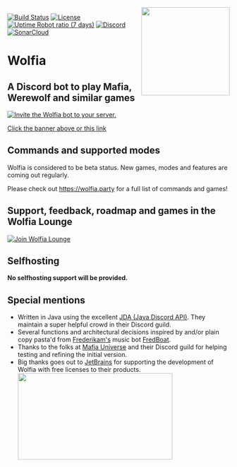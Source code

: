 <img align="right" src="https://i.imgur.com/7Ie8tB3.png" height="200" width="200">

[![Build Status](https://img.shields.io/travis/wolfiabot/wolfia/master.svg?style=flat-square)](https://travis-ci.org/wolfiabot/wolfia)
[![License](https://img.shields.io/github/license/wolfiabot/wolfia.svg?style=flat-square)]()
[![Uptime Robot ratio (7 days)](https://img.shields.io/uptimerobot/ratio/7/m779169786-261e58b3e3675e8e3e5fdac8.svg?style=flat-square)]()
[![Discord](https://img.shields.io/discord/315944983754571796.svg?style=flat-square)](https://discord.gg/nvcfX3q)  
[![SonarCloud](https://sonarcloud.io/images/project_badges/sonarcloud-black.svg)](https://sonarcloud.io/dashboard?id=space.npstr.wolfia%3Awolfia)

# Wolfia

## A Discord bot to play Mafia, Werewolf and similar games

[![Invite the Wolfia bot to your server.](http://i.imgur.com/qEWSU6D.png)](https://discordapp.com/oauth2/authorize?&client_id=306583221565521921&scope=bot)

[Click the banner above or this link](https://discordapp.com/oauth2/authorize?&client_id=306583221565521921&scope=bot)

## Commands and supported modes

Wolfia is considered to be beta status. New games, modes and features are coming out regularly.

Please check out https://wolfia.party for a full list of commands and games!


## Support, feedback, roadmap and games in the Wolfia Lounge

[![Join Wolfia Lounge](https://discordapp.com/api/guilds/315944983754571796/embed.png?style=banner2)](https://discord.gg/nvcfX3q)


## Selfhosting

**No selfhosting support will be provided.**

## Special mentions
- Written in Java using the excellent [JDA (Java Discord API)](https://github.com/DV8FromTheWorld/JDA). They maintain a super helpful crowd in their Discord guild.
- Several functions and architectural decisions inspired by and/or plain copy pasta'd from [Frederikam's](https://github.com/Frederikam) music bot [FredBoat](https://github.com/Frederikam/FredBoat).
- Thanks to the folks at [Mafia Universe](http://www.mafiauniverse.com) and their Discord guild for helping testing and refining the initial version.
 - Big thanks goes out to [JetBrains](https://www.jetbrains.com/) for supporting the development of Wolfia with free licenses to their products.
<a href="https://www.jetbrains.com/?from=wolfia"><img src="https://i.imgur.com/hUkmm3t.png" width="350" height="196"/></a>
